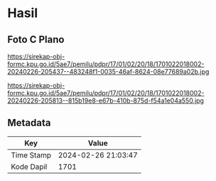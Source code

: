 # Hasil

## Foto C Plano

https://sirekap-obj-formc.kpu.go.id/5ae7/pemilu/pdpr/17/01/02/20/18/1701022018002-20240226-205437--483248f1-0035-46af-8624-08e77689a02b.jpg

https://sirekap-obj-formc.kpu.go.id/5ae7/pemilu/pdpr/17/01/02/20/18/1701022018002-20240226-205813--815b19e8-e67b-410b-875d-f54a1e04a550.jpg


## Metadata

| Key        | Value               |
| ---------- | ------------------- |
| Time Stamp | 2024-02-26 21:03:47 |
| Kode Dapil | 1701                |



